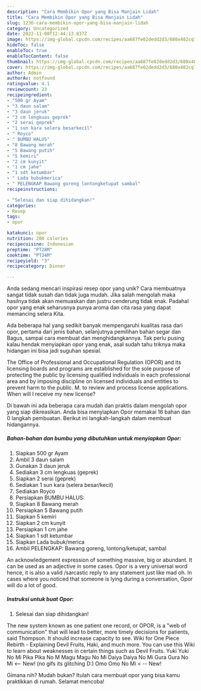 ```yaml
---
description: "Cara Membikin Opor yang Bisa Manjain Lidah"
title: "Cara Membikin Opor yang Bisa Manjain Lidah"
slug: 1236-cara-membikin-opor-yang-bisa-manjain-lidah
category: Uncategorized
date: 2022-11-08T12:44:13.837Z
image: https://img-global.cpcdn.com/recipes/aa687fe02dedd2d3/680x482cq70/opor-foto-resep-utama.jpg
hideToc: false
enableToc: true
enableTocContent: false
thumbnail: https://img-global.cpcdn.com/recipes/aa687fe02dedd2d3/680x482cq70/opor-foto-resep-utama.jpg
cover: https://img-global.cpcdn.com/recipes/aa687fe02dedd2d3/680x482cq70/opor-foto-resep-utama.jpg
author: Admin
authorAv: notfound
ratingvalue: 4.1
reviewcount: 23
recipeingredient:
- "500 gr Ayam"
- "3 daun salam"
- "3 daun jeruk"
- "3 cm lengkuas geprek"
- "2 serai geprek"
- "1 sun kara selera besarkecil"
- " Royco"
- " BUMBU HALUS"
- "8 Bawang merah"
- "5 Bawang putih"
- "5 kemiri"
- "2 cm kunyit"
- "1 cm jahe"
- "1 sdt ketumbar"
- " Lada bubukmerica"
- " PELENGKAP Bawang goreng lontongketupat sambal"
recipeinstructions:

- "Selesai dan siap dihidangkan!"
categories:
- Resep
tags:
- opor

katakunci: opor 
nutrition: 200 calories
recipecuisine: Indonesian
preptime: "PT28M"
cooktime: "PT34M"
recipeyield: "3"
recipecategory: Dinner

---
```





Anda sedang mencari inspirasi resep opor yang unik? Cara membuatnya sangat tidak susah dan tidak juga mudah. Jika salah mengolah maka hasilnya tidak akan memuaskan dan justru cenderung tidak enak. Padahal opor yang enak seharusnya punya aroma dan cita rasa yang dapat memancing selera Kita.





Ada beberapa hal yang sedikit banyak mempengaruhi kualitas rasa dari opor, pertama dari jenis bahan, selanjutnya pemilihan bahan segar dan Bagus, sampai cara membuat dan menghidangkannya. Tak perlu pusing kalau hendak menyiapkan opor yang enak,      asal sudah tahu triknya maka hidangan ini bisa jadi suguhan spesial.














The Office of Professional and Occupational Regulation (OPOR) and its licensing boards and programs are established for the sole purpose of protecting the public by licensing qualified individuals in each professional area and by imposing discipline on licensed individuals and entities to prevent harm to the public. M. to review and process license applications. When will I receive my new license?






Di bawah ini ada beberapa cara mudah dan praktis dalam mengolah opor yang siap dikreasikan. Anda bisa menyiapkan Opor memakai 16 bahan dan 0 langkah pembuatan. Berikut ini langkah-langkah dalam membuat hidangannya.

<!--inarticleads1-->

##### Bahan-bahan dan bumbu yang dibutuhkan untuk menyiapkan Opor:

1. Siapkan 500 gr Ayam
1. Ambil 3 daun salam
1. Gunakan 3 daun jeruk
1. Sediakan 3 cm lengkuas (geprek)
1. Siapkan 2 serai (geprek)
1. Sediakan 1 sun kara (selera besar/kecil)
1. Sediakan  Royco
1. Persiapkan  BUMBU HALUS:
1. Siapkan 8 Bawang merah
1. Persiapkan 5 Bawang putih
1. Siapkan 5 kemiri
1. Siapkan 2 cm kunyit
1. Persiapkan 1 cm jahe
1. Siapkan 1 sdt ketumbar
1. Siapkan  Lada bubuk/merica
1. Ambil  PELENGKAP: Bawang goreng, lontong/ketupat, sambal


An acknowledgement expression of something massive, big or abundant. It can be used as an adjective in some cases. Opor is a very universal word hence, it is also a valid /sarcastic reply to any statement just like mad oh. In cases where you noticed that someone is lying during a conversation, Opor will do a lot of good. 

<!--inarticleads2-->

##### Instruksi untuk buat Opor:


1. Selesai dan siap dihidangkan!

The new system known as one patient one record, or OPOR, is a &#34;web of communication&#34; that will lead to better, more timely decisions for patients, said Thompson. It should increase capacity to see. Wiki for One Piece Rebirth - Explaining Devil Fruits, Haki, and much more. You can use this Wiki to learn about weaknesses in certain things such as Devil Fruits. Yuki Yuki No Mi Pika Pika No M Magu Magu No Mi Daiya Daiya No Mi Gura Gura No Mi &lt;-- New! (no gifs its glitching D:) Omo Omo No Mi &lt; -- New! 

Gimana nih? Mudah bukan? Itulah cara membuat opor yang bisa kamu praktikkan di rumah. Selamat mencoba!
